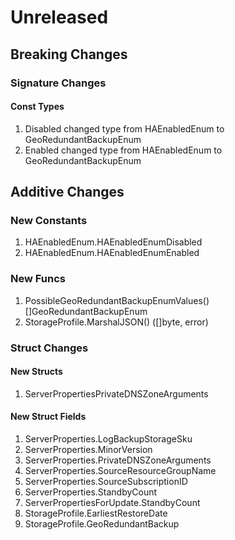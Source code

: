 # Unreleased

## Breaking Changes

### Signature Changes

#### Const Types

1. Disabled changed type from HAEnabledEnum to GeoRedundantBackupEnum
1. Enabled changed type from HAEnabledEnum to GeoRedundantBackupEnum

## Additive Changes

### New Constants

1. HAEnabledEnum.HAEnabledEnumDisabled
1. HAEnabledEnum.HAEnabledEnumEnabled

### New Funcs

1. PossibleGeoRedundantBackupEnumValues() []GeoRedundantBackupEnum
1. StorageProfile.MarshalJSON() ([]byte, error)

### Struct Changes

#### New Structs

1. ServerPropertiesPrivateDNSZoneArguments

#### New Struct Fields

1. ServerProperties.LogBackupStorageSku
1. ServerProperties.MinorVersion
1. ServerProperties.PrivateDNSZoneArguments
1. ServerProperties.SourceResourceGroupName
1. ServerProperties.SourceSubscriptionID
1. ServerProperties.StandbyCount
1. ServerPropertiesForUpdate.StandbyCount
1. StorageProfile.EarliestRestoreDate
1. StorageProfile.GeoRedundantBackup
